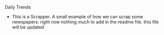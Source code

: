 Daily Trends
- This is a Scrapper. A small example of how we can scrap some newspapers.
right now nothing much to add in the readme file.
this file will be updated